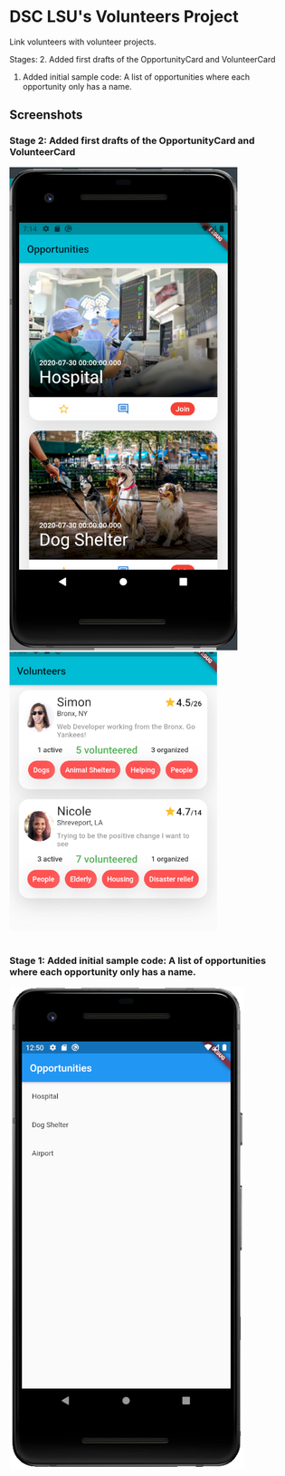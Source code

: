 # DSC LSU's Volunteers Project

Link volunteers with volunteer projects.

Stages:
2. Added first drafts of the OpportunityCard and VolunteerCard
1. Added initial sample code: A list of opportunities where each opportunity only has a name.

## Screenshots

### Stage 2: Added first drafts of the OpportunityCard and VolunteerCard
<img src="/assets/images/opportunity_card_draft_1.png">
<br>
<img src="/assets/images/volunteer_card_draft_1.png">

<br>
<br>

### Stage 1: Added initial sample code: A list of opportunities where each opportunity only has a name.
<img src="/assets/images/sample_code_screenshot.png">
